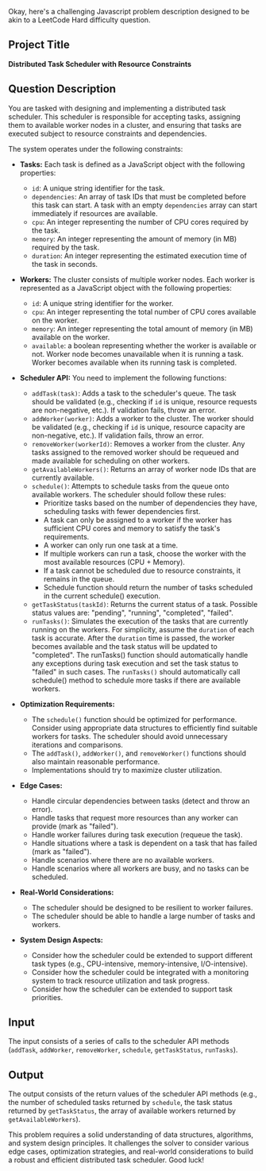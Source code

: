 Okay, here's a challenging Javascript problem description designed to be akin to a LeetCode Hard difficulty question.

## Project Title

**Distributed Task Scheduler with Resource Constraints**

## Question Description

You are tasked with designing and implementing a distributed task scheduler. This scheduler is responsible for accepting tasks, assigning them to available worker nodes in a cluster, and ensuring that tasks are executed subject to resource constraints and dependencies.

The system operates under the following constraints:

*   **Tasks:** Each task is defined as a JavaScript object with the following properties:
    *   `id`: A unique string identifier for the task.
    *   `dependencies`: An array of task IDs that must be completed before this task can start.  A task with an empty `dependencies` array can start immediately if resources are available.
    *   `cpu`: An integer representing the number of CPU cores required by the task.
    *   `memory`: An integer representing the amount of memory (in MB) required by the task.
    *   `duration`: An integer representing the estimated execution time of the task in seconds.

*   **Workers:** The cluster consists of multiple worker nodes. Each worker is represented as a JavaScript object with the following properties:
    *   `id`: A unique string identifier for the worker.
    *   `cpu`: An integer representing the total number of CPU cores available on the worker.
    *   `memory`: An integer representing the total amount of memory (in MB) available on the worker.
    *   `available`: a boolean representing whether the worker is available or not. Worker node becomes unavailable when it is running a task. Worker becomes available when its running task is completed.

*   **Scheduler API:** You need to implement the following functions:
    *   `addTask(task)`: Adds a task to the scheduler's queue.  The task should be validated (e.g., checking if `id` is unique, resource requests are non-negative, etc.).  If validation fails, throw an error.
    *   `addWorker(worker)`: Adds a worker to the cluster.  The worker should be validated (e.g., checking if `id` is unique, resource capacity are non-negative, etc.). If validation fails, throw an error.
    *   `removeWorker(workerId)`: Removes a worker from the cluster.  Any tasks assigned to the removed worker should be requeued and made available for scheduling on other workers.
    *   `getAvailableWorkers()`: Returns an array of worker node IDs that are currently available.
    *   `schedule()`: Attempts to schedule tasks from the queue onto available workers.  The scheduler should follow these rules:
        *   Prioritize tasks based on the number of dependencies they have, scheduling tasks with fewer dependencies first.
        *   A task can only be assigned to a worker if the worker has sufficient CPU cores and memory to satisfy the task's requirements.
        *   A worker can only run one task at a time.
        *   If multiple workers can run a task, choose the worker with the most available resources (CPU + Memory).
        *   If a task cannot be scheduled due to resource constraints, it remains in the queue.
        *   Schedule function should return the number of tasks scheduled in the current schedule() execution.
    *   `getTaskStatus(taskId)`: Returns the current status of a task. Possible status values are: "pending", "running", "completed", "failed".
    *   `runTasks()`: Simulates the execution of the tasks that are currently running on the workers. For simplicity, assume the `duration` of each task is accurate. After the `duration` time is passed, the worker becomes available and the task status will be updated to "completed". The runTasks() function should automatically handle any exceptions during task execution and set the task status to "failed" in such cases. The `runTasks()` should automatically call schedule() method to schedule more tasks if there are available workers.

*   **Optimization Requirements:**
    *   The `schedule()` function should be optimized for performance.  Consider using appropriate data structures to efficiently find suitable workers for tasks. The scheduler should avoid unnecessary iterations and comparisons.
    *   The `addTask()`, `addWorker()`, and `removeWorker()` functions should also maintain reasonable performance.
    *   Implementations should try to maximize cluster utilization.

*   **Edge Cases:**
    *   Handle circular dependencies between tasks (detect and throw an error).
    *   Handle tasks that request more resources than any worker can provide (mark as "failed").
    *   Handle worker failures during task execution (requeue the task).
    *   Handle situations where a task is dependent on a task that has failed (mark as "failed").
    *   Handle scenarios where there are no available workers.
    *   Handle scenarios where all workers are busy, and no tasks can be scheduled.

*   **Real-World Considerations:**
    *   The scheduler should be designed to be resilient to worker failures.
    *   The scheduler should be able to handle a large number of tasks and workers.

*   **System Design Aspects:**
    *   Consider how the scheduler could be extended to support different task types (e.g., CPU-intensive, memory-intensive, I/O-intensive).
    *   Consider how the scheduler could be integrated with a monitoring system to track resource utilization and task progress.
    *   Consider how the scheduler can be extended to support task priorities.

## Input

The input consists of a series of calls to the scheduler API methods (`addTask`, `addWorker`, `removeWorker`, `schedule`, `getTaskStatus`, `runTasks`).

## Output

The output consists of the return values of the scheduler API methods (e.g., the number of scheduled tasks returned by `schedule`, the task status returned by `getTaskStatus`, the array of available workers returned by `getAvailableWorkers`).

This problem requires a solid understanding of data structures, algorithms, and system design principles.  It challenges the solver to consider various edge cases, optimization strategies, and real-world considerations to build a robust and efficient distributed task scheduler.  Good luck!
